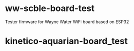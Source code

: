 # ww-scble-board-test
Tester firmware for Wayne Water WiFi board based on ESP32
# kinetico-aquarian-board_test
